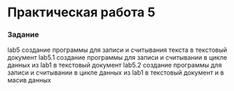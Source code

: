 # Практическая работа 5

### Задание

lab5 создание программы для записи и считывания текста в текстовый документ
lab5.1 создание программы для записи и считывании в цикле данных из lab1 в текстовый документ
lab5.2 создание программы для записи и считывании в цикле данных из lab1 в текстовый документ и в масив данных
